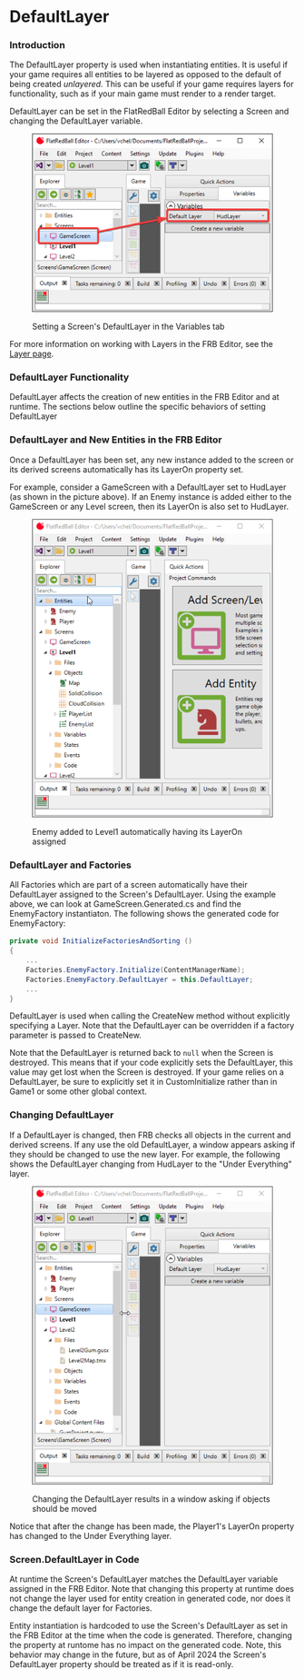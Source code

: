 # DefaultLayer

### Introduction

The DefaultLayer property is used when instantiating entities. It is useful if your game requires all entities to be layered as opposed to the default of being created _unlayered._ This can be useful if your game requires layers for functionality, such as if your main game must render to a render target.

DefaultLayer can be set in the FlatRedBall Editor by selecting a Screen and changing the DefaultLayer variable.

<figure><img src="../../.gitbook/assets/image (2) (1) (1) (1) (1) (1) (1) (1) (1) (1) (1) (1) (1) (1) (1).png" alt=""><figcaption><p>Setting a Screen's DefaultLayer in the Variables tab</p></figcaption></figure>

For more information on working with Layers in the FRB Editor, see the [Layer page](../objects/object-types/glue-reference-layer/).

### DefaultLayer Functionality

DefaultLayer affects the creation of new entities in the FRB Editor and at runtime. The sections below outline the specific behaviors of setting DefaultLayer

### DefaultLayer and New Entities in the FRB Editor

Once a DefaultLayer has been set, any new instance added to the screen or its derived screens automatically has its LayerOn property set.&#x20;

For example, consider a GameScreen with a DefaultLayer set to HudLayer (as shown in the picture above). If an Enemy instance is added either to the GameScreen or any Level screen, then its LayerOn is also set to HudLayer.

<figure><img src="../../.gitbook/assets/10_05 18 56.gif" alt=""><figcaption><p>Enemy added to Level1 automatically having its LayerOn assigned</p></figcaption></figure>

### DefaultLayer and Factories

All Factories which are part of a screen automatically have their DefaultLayer assigned to the Screen's DefaultLayer. Using the example above, we can look at GameScreen.Generated.cs and find the EnemyFactory instantiaton. The following shows the generated code for EnemyFactory:

```csharp
private void InitializeFactoriesAndSorting () 
{
    ...
    Factories.EnemyFactory.Initialize(ContentManagerName);
    Factories.EnemyFactory.DefaultLayer = this.DefaultLayer;
    ...
}
```

DefaultLayer is used when calling the CreateNew method without explicitly specifying a Layer. Note that the DefaultLayer can be overridden if a factory parameter is passed to CreateNew.

Note that the DefaultLayer is returned back to `null` when the Screen is destroyed. This means that if your code explicitly sets the DefaultLayer, this value may get lost when the Screen is destroyed. If your game relies on a DefaultLayer, be sure to explicitly set it in CustomInitialize rather than in Game1 or some other global context.

### Changing DefaultLayer

If a DefaultLayer is changed, then FRB checks all objects in the current and derived screens. If any use the old DefaultLayer, a window appears asking if they should be changed to use the new layer. For example, the following shows the DefaultLayer changing from HudLayer to the "Under Everything" layer.

<figure><img src="../../.gitbook/assets/10_05 26 13.gif" alt=""><figcaption><p>Changing the DefaultLayer results in a window asking if objects should be moved</p></figcaption></figure>

Notice that after the change has been made, the Player1's LayerOn property has changed to the Under Everything layer.

### Screen.DefaultLayer in Code

At runtime the Screen's DefaultLayer matches the DefaultLayer variable assigned in the FRB Editor. Note that changing this property at runtime does not change the layer used for entity creation in generated code, nor does it change the default layer for Factories.

Entity instantiation is hardcoded to use the Screen's DefaultLayer as set in the FRB Editor at the time when the code is generated. Therefore, changing the property at runtome has no impact on the generated code. Note, this behavior may change in the future, but as of April 2024 the Screen's DefaultLayer property should be treated as if it is read-only.
